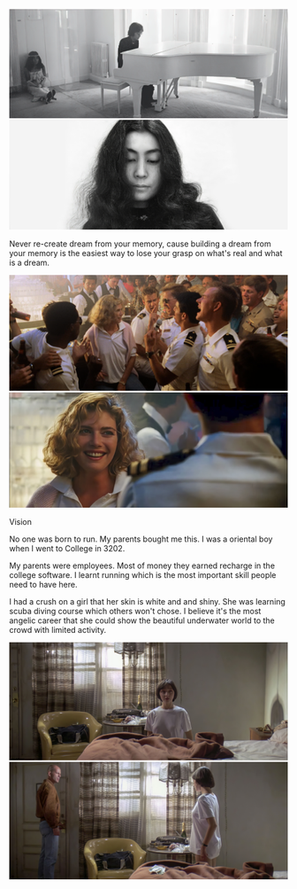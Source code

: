 <img src="assets/imagine.jpg" />
<img src="assets/yokoono.jpg" />

Never re-create dream from your memory, cause building a dream from your memory is the easiest way to lose your grasp on what's real and what is a dream.

<img src="assets/Top.Gun.1986.jpg" />
<img src="assets/Top.Gun.1986.2.jpg" />

Vision

No one was born to run. My parents bought me this. I was a oriental boy when I went to College in 3202.

My parents were employees. Most of money they earned recharge in the college software.
I learnt running which is the most important skill people need to have here.

I had a crush on a girl that her skin is white and and shiny.
She was learning scuba diving course which others won't chose.
I believe it's the most angelic career that she could show the beautiful underwater world to the crowd with limited activity.

<img src="assets/Pulp.Fiction.1994.jpg" />
<img src="assets/Pulp.Fiction.1994.2.jpg" />
